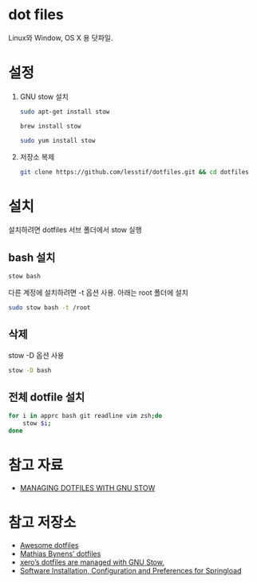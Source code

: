 # dot files

Linux와 Window, OS X 용 닷파일.

# 설정

1. GNU stow 설치

    ```sh
    sudo apt-get install stow
    ```

    ```sh
    brew install stow
    ```
    
    ```sh
    sudo yum install stow
    ```

1. 저장소 복제

    ```sh
    git clone https://github.com/lesstif/dotfiles.git && cd dotfiles
    ```

# 설치

설치하려면 dotfiles 서브 폴더에서 stow 실행

## bash 설치

```sh
stow bash
```

다른 계정에 설치하려면 -t 옵션 사용. 아래는 root 폴더에 설치

```sh
sudo stow bash -t /root
```

## 삭제

stow -D 옵션 사용

```sh
stow -D bash
```

## 전체 dotfile 설치

```sh
for i in apprc bash git readline vim zsh;do
    stow $i;
done    
```

# 참고 자료
* [MANAGING DOTFILES WITH GNU STOW](https://taihen.org/managing-dotfiles-with-gnu-stow/)

# 참고 저장소

* [Awesome dotfiles](https://github.com/webpro/awesome-dotfiles)
* [Mathias Bynens’ dotfiles](https://github.com/mathiasbynens/dotfiles)
* [xero’s dotfiles are managed with GNU Stow.](https://github.com/xero/dotfiles)
* [Software Installation, Configuration and Preferences for Springload](https://github.com/springload/dotfiles)

